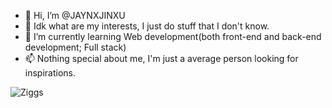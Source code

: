 - 👋 Hi, I’m @JAYNXJINXU
- 👀 Idk what are my interests, I just do stuff that I don't know.
- 🌱 I’m currently learning Web development(both front-end and back-end development; Full stack)
- 📫 Nothing special about me, I'm just a average person looking for inspirations.

![Ziggs](Isolated 'https://pin.it/1rmepjcJK')
<!---
JAYNXJINXU/JAYNXJINXU is a ✨ special ✨ repository because its `README.md` (this file) appears on your GitHub profile.
You can click the Preview link to take a look at your changes.
--->
